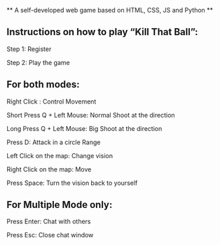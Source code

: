 **
A self-developed web game based on HTML, CSS, JS and Python
**

## Instructions on how to play “Kill That Ball”:

Step 1: Register

Step 2: Play the game

## For both modes:
Right Click : Control Movement

Short Press Q + Left Mouse: Normal Shoot at the direction

Long Press Q + Left Mouse: Big Shoot at the direction

Press D: Attack in a circle Range

Left Click on the map: Change vision

Right Click on the map: Move

Press Space: Turn the vision back to yourself

## For Multiple Mode only:

Press Enter: Chat with others

Press Esc: Close chat window

